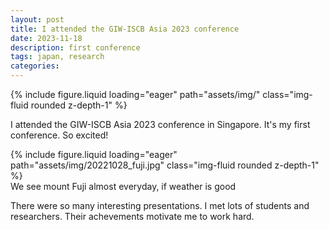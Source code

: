 ```yaml
---
layout: post
title: I attended the GIW-ISCB Asia 2023 conference
date: 2023-11-18
description: first conference
tags: japan, research
categories: 
---
```


<div class="row mt-3">
    <div class="col-sm mt-3 mt-md-0">
        {% include figure.liquid loading="eager" path="assets/img/" class="img-fluid rounded z-depth-1" %}
    </div>
</div>
<div class="caption">
    
</div>

I attended the GIW-ISCB Asia 2023 conference in Singapore. It's my first conference. So excited!

<div class="row mt-3">
    <div class="col-sm mt-3 mt-md-0">
        {% include figure.liquid loading="eager" path="assets/img/20221028_fuji.jpg" class="img-fluid rounded z-depth-1" %}
    </div>
</div>
<div class="caption">
    We see mount Fuji almost everyday, if weather is good
</div>

There were so many interesting presentations. I met lots of students and researchers. Their achevements motivate me to work hard.